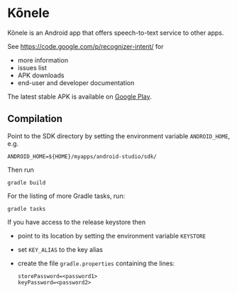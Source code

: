 Kõnele
======

Kõnele is an Android app that offers speech-to-text service to other apps.

See <https://code.google.com/p/recognizer-intent/> for

  - more information
  - issues list
  - APK downloads
  - end-user and developer documentation

The latest stable APK is available on
[Google Play](https://play.google.com/store/apps/details?id=ee.ioc.phon.android.speak).


Compilation
-----------

Point to the SDK directory by setting the environment variable
`ANDROID_HOME`, e.g.

	ANDROID_HOME=${HOME}/myapps/android-studio/sdk/

Then run

	gradle build

For the listing of more Gradle tasks, run:

	gradle tasks


If you have access to the release keystore then

  - point to its location by setting the environment variable `KEYSTORE`
  - set `KEY_ALIAS` to the key alias
  - create the file `gradle.properties` containing the lines:

		storePassword=<password1>
		keyPassword=<password2>
